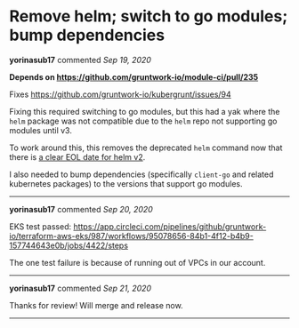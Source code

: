 # Remove helm; switch to go modules; bump dependencies

**yorinasub17** commented *Sep 19, 2020*

__Depends on https://github.com/gruntwork-io/module-ci/pull/235__

Fixes https://github.com/gruntwork-io/kubergrunt/issues/94

Fixing this required switching to go modules, but this had a yak where the `helm` package was not compatible due to the `helm` repo not supporting go modules until v3.

To work around this, this removes the deprecated `helm` command now that there is [a clear EOL date for helm v2](https://helm.sh/blog/helm-v2-deprecation-timeline/).

I also needed to bump dependencies (specifically `client-go` and related kubernetes packages) to the versions that support go modules.
<br />
***


**yorinasub17** commented *Sep 20, 2020*

EKS test passed: https://app.circleci.com/pipelines/github/gruntwork-io/terraform-aws-eks/987/workflows/95078656-84b1-4f12-b4b9-157744643e0b/jobs/4422/steps

The one test failure is because of running out of VPCs in our account.
***

**yorinasub17** commented *Sep 21, 2020*

Thanks for review! Will merge and release now.
***

